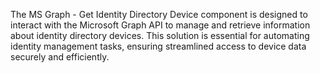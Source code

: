 The MS Graph - Get Identity Directory Device component is designed to interact with the Microsoft Graph API to manage and retrieve information about identity directory devices. This solution is essential for automating identity management tasks, ensuring streamlined access to device data securely and efficiently.
